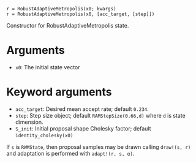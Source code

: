 ```
r = RobustAdaptiveMetropolis(x0; kwargs)
r = RobustAdaptiveMetropolis(x0, [acc_target, [step]])
```

Constructor for RobustAdaptiveMetropolis state.

# Arguments

  * `x0`: The initial state vector

# Keyword arguments

  * `acc_target`: Desired mean accept rate; default `0.234`.
  * `step`: Step size object; default `RAMStepSize(0.66,d)` where `d` is state dimension.
  * `S_init`: Initial proposal shape Cholesky factor; default `identity_cholesky(x0)`

If `s` is `RWMState`, then proposal samples may be drawn calling  `draw!(s, r)` and adaptation is performed with `adapt!(r, s, α)`.
